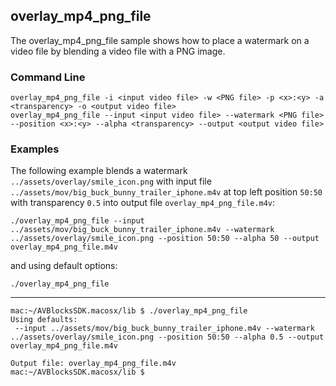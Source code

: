 ## overlay_mp4_png_file

The overlay_mp4_png_file sample shows how to place a watermark on a video file by blending a video file with a PNG image.

### Command Line

~~~ shell
overlay_mp4_png_file -i <input video file> -w <PNG file> -p <x>:<y> -a <transparency> -o <output video file>
overlay_mp4_png_file --input <input video file> --watermark <PNG file> --position <x>:<y> --alpha <transparency> --output <output video file>
~~~

###	Examples

The following example blends a watermark `../assets/overlay/smile_icon.png` with input file `../assets/mov/big_buck_bunny_trailer_iphone.m4v` at top left position `50:50` with transparency `0.5` into output file `overlay_mp4_png_file.m4v`:

~~~ shell
./overlay_mp4_png_file --input ../assets/mov/big_buck_bunny_trailer_iphone.m4v --watermark ../assets/overlay/smile_icon.png --position 50:50 --alpha 50 --output overlay_mp4_png_file.m4v
~~~

and using default options:
~~~ shell
./overlay_mp4_png_file
~~~
***
~~~ shell
mac:~/AVBlocksSDK.macosx/lib $ ./overlay_mp4_png_file
Using defaults:
 --input ../assets/mov/big_buck_bunny_trailer_iphone.m4v --watermark ../assets/overlay/smile_icon.png --position 50:50 --alpha 0.5 --output overlay_mp4_png_file.m4v

Output file: overlay_mp4_png_file.m4v
mac:~/AVBlocksSDK.macosx/lib $
~~~ 